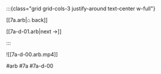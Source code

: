 :::{class="grid grid-cols-3 justify-around text-center w-full"}
<span/>

[[7a.arb|⌂ back]]

[[7a-d-01.arb|next →]]

:::

![[7a-d-00.arb.mp4]]

#arb #7a #7a-d-00

